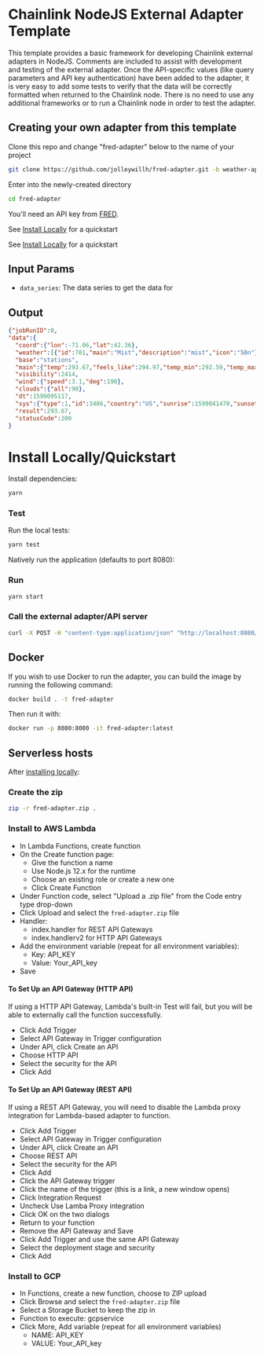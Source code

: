 # Chainlink NodeJS External Adapter Template

This template provides a basic framework for developing Chainlink external adapters in NodeJS. Comments are included to assist with development and testing of the external adapter. Once the API-specific values (like query parameters and API key authentication) have been added to the adapter, it is very easy to add some tests to verify that the data will be correctly formatted when returned to the Chainlink node. There is no need to use any additional frameworks or to run a Chainlink node in order to test the adapter.

## Creating your own adapter from this template

Clone this repo and change "fred-adapter" below to the name of your project

```bash
git clone https://github.com/jolleywillh/fred-adapter.git -b weather-api WeatherExternalAdapter
```

Enter into the newly-created directory

```bash
cd fred-adapter
```

You'll need an API key from [FRED](https://research.stlouisfed.org/docs/api/api_key.html).

See [Install Locally](#install-locallyquickstart) for a quickstart

See [Install Locally](#install-locally) for a quickstart

## Input Params

- `data_series`: The data series to get the data for

## Output

```json
{"jobRunID":0,
"data":{
  "coord":{"lon":-71.06,"lat":42.36},
  "weather":[{"id":701,"main":"Mist","description":"mist","icon":"50n"}],
  "base":"stations",
  "main":{"temp":293.67,"feels_like":294.97,"temp_min":292.59,"temp_max":294.26,"pressure":1010,"humidity":94},
  "visibility":2414,
  "wind":{"speed":3.1,"deg":190},
  "clouds":{"all":90},
  "dt":1599095117,
  "sys":{"type":1,"id":3486,"country":"US","sunrise":1599041470,"sunset":1599088607},"timezone":-14400,"id":4930956,"name":"Boston","cod":200,"result":293.67},
  "result":293.67,
  "statusCode":200
}
```

# Install Locally/Quickstart

Install dependencies:

```bash
yarn
```

### Test

Run the local tests:

```bash
yarn test
```

Natively run the application (defaults to port 8080):

### Run

```bash
yarn start
```

### Call the external adapter/API server

```bash
curl -X POST -H "content-type:application/json" "http://localhost:8080/" --data '{"id": 0,"data":{"data_series": "gnpca"}}'
```

## Docker

If you wish to use Docker to run the adapter, you can build the image by running the following command:

```bash
docker build . -t fred-adapter
```

Then run it with:

```bash
docker run -p 8080:8080 -it fred-adapter:latest
```

## Serverless hosts

After [installing locally](#install-locally):

### Create the zip

```bash
zip -r fred-adapter.zip .
```

### Install to AWS Lambda

- In Lambda Functions, create function
- On the Create function page:
  - Give the function a name
  - Use Node.js 12.x for the runtime
  - Choose an existing role or create a new one
  - Click Create Function
- Under Function code, select "Upload a .zip file" from the Code entry type drop-down
- Click Upload and select the `fred-adapter.zip` file
- Handler:
    - index.handler for REST API Gateways
    - index.handlerv2 for HTTP API Gateways
- Add the environment variable (repeat for all environment variables):
  - Key: API_KEY
  - Value: Your_API_key
- Save

#### To Set Up an API Gateway (HTTP API)

If using a HTTP API Gateway, Lambda's built-in Test will fail, but you will be able to externally call the function successfully.

- Click Add Trigger
- Select API Gateway in Trigger configuration
- Under API, click Create an API
- Choose HTTP API
- Select the security for the API
- Click Add

#### To Set Up an API Gateway (REST API)

If using a REST API Gateway, you will need to disable the Lambda proxy integration for Lambda-based adapter to function.

- Click Add Trigger
- Select API Gateway in Trigger configuration
- Under API, click Create an API
- Choose REST API
- Select the security for the API
- Click Add
- Click the API Gateway trigger
- Click the name of the trigger (this is a link, a new window opens)
- Click Integration Request
- Uncheck Use Lamba Proxy integration
- Click OK on the two dialogs
- Return to your function
- Remove the API Gateway and Save
- Click Add Trigger and use the same API Gateway
- Select the deployment stage and security
- Click Add

### Install to GCP

- In Functions, create a new function, choose to ZIP upload
- Click Browse and select the `fred-adapter.zip` file
- Select a Storage Bucket to keep the zip in
- Function to execute: gcpservice
- Click More, Add variable (repeat for all environment variables)
  - NAME: API_KEY
  - VALUE: Your_API_key
